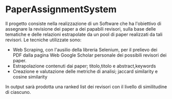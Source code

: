 # PaperAssignmentSystem
Il progetto consiste nella realizzazione di un Software che ha l'obiettivo di assegnare la revisione dei paper a dei papabili revisori, sulla base delle tematiche e delle relazioni estrapolate da un pool di paper realizzati da tali revisori. Le tecniche utilizzate sono:

- Web Scraping, con l'ausilio della libreria Selenium, per il prelievo dei PDF dalla pagina Web Google Scholar personale dei possibili revisori dei paper.
- Estrapolazione contenuti dai paper; titolo,titolo e abstract,keywords
- Creazione e valutazione delle metriche di analisi; jaccard similarity e cosine similarity

In output sarà prodotta una ranked list dei revisori con il livello di similitudine di ciascuno.
